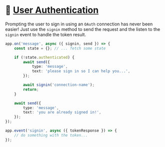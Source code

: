 # 📖 [User Authentication](https://learn.microsoft.com/en-us/microsoftteams/platform/bots/how-to/authentication/add-authentication)

Prompting the user to sign in using an `OAuth` connection has
never been easier! Just use the `signin` method to send the request
and the listen to the `signin` event to handle the token result.

```typescript
app.on('message', async ({ signin, send }) => {
    const state = {}; // ... fetch some state

    if (!state.authenticated) {
        await send({
            type: 'message',
            text: 'please sign in so I can help you...',
        });

        await signin('connection-name');
        return;
    }

    await send({
        type: 'message',
        text: 'you are already signed in!',
    });
});

app.event('signin', async ({ tokenResponse }) => {
    // do something with the token...
});
```
